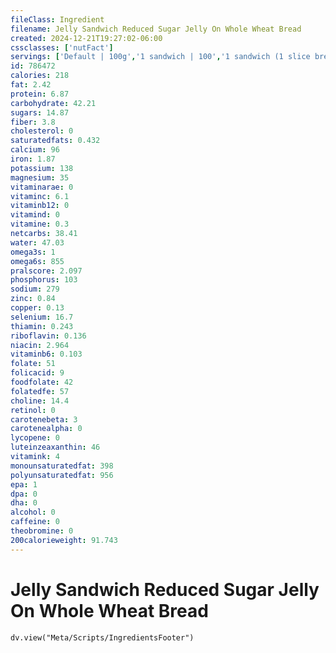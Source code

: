 ```yaml
---
fileClass: Ingredient
filename: Jelly Sandwich Reduced Sugar Jelly On Whole Wheat Bread
created: 2024-12-21T19:27:02-06:00
cssclasses: ['nutFact']
servings: ['Default | 100g','1 sandwich | 100','1 sandwich (1 slice bread) | 50']
id: 786472
calories: 218
fat: 2.42
protein: 6.87
carbohydrate: 42.21
sugars: 14.87
fiber: 3.8
cholesterol: 0
saturatedfats: 0.432
calcium: 96
iron: 1.87
potassium: 138
magnesium: 35
vitaminarae: 0
vitaminc: 6.1
vitaminb12: 0
vitamind: 0
vitamine: 0.3
netcarbs: 38.41
water: 47.03
omega3s: 1
omega6s: 855
pralscore: 2.097
phosphorus: 103
sodium: 279
zinc: 0.84
copper: 0.13
selenium: 16.7
thiamin: 0.243
riboflavin: 0.136
niacin: 2.964
vitaminb6: 0.103
folate: 51
folicacid: 9
foodfolate: 42
folatedfe: 57
choline: 14.4
retinol: 0
carotenebeta: 3
carotenealpha: 0
lycopene: 0
luteinzeaxanthin: 46
vitamink: 4
monounsaturatedfat: 398
polyunsaturatedfat: 956
epa: 1
dpa: 0
dha: 0
alcohol: 0
caffeine: 0
theobromine: 0
200calorieweight: 91.743
---
```


# Jelly Sandwich Reduced Sugar Jelly On Whole Wheat Bread

```dataviewjs
dv.view("Meta/Scripts/IngredientsFooter")
```
